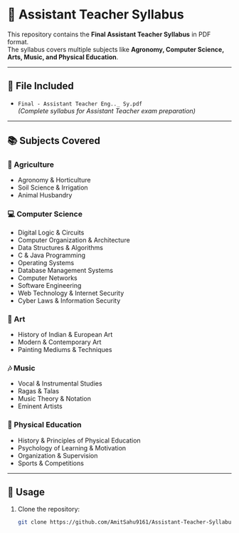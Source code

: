 # 📘 Assistant Teacher Syllabus  

This repository contains the **Final Assistant Teacher Syllabus** in PDF format.  
The syllabus covers multiple subjects like **Agronomy, Computer Science, Arts, Music, and Physical Education**.  

---

## 📂 File Included
- `Final - Assistant Teacher Eng.._ Sy.pdf`  
  *(Complete syllabus for Assistant Teacher exam preparation)*

---

## 📚 Subjects Covered
### 🌱 Agriculture
- Agronomy & Horticulture  
- Soil Science & Irrigation  
- Animal Husbandry  

### 💻 Computer Science
- Digital Logic & Circuits  
- Computer Organization & Architecture  
- Data Structures & Algorithms  
- C & Java Programming  
- Operating Systems  
- Database Management Systems  
- Computer Networks  
- Software Engineering  
- Web Technology & Internet Security  
- Cyber Laws & Information Security  

### 🎨 Art
- History of Indian & European Art  
- Modern & Contemporary Art  
- Painting Mediums & Techniques  

### 🎶 Music
- Vocal & Instrumental Studies  
- Ragas & Talas  
- Music Theory & Notation  
- Eminent Artists  

### 🏃 Physical Education
- History & Principles of Physical Education  
- Psychology of Learning & Motivation  
- Organization & Supervision  
- Sports & Competitions  

---

## 🚀 Usage
1. Clone the repository:
   ```bash
   git clone https://github.com/AmitSahu9161/Assistant-Teacher-Syllabus-/blob/main/README.md
